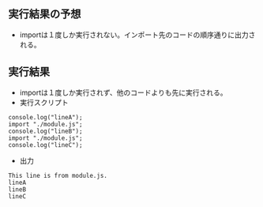 ## 実行結果の予想
* importは１度しか実行されない。インポート先のコードの順序通りに出力される。

## 実行結果
* importは１度しか実行されず、他のコードよりも先に実行される。
* 実行スクリプト
```
console.log("lineA");
import "./module.js";
console.log("lineB");
import "./module.js";
console.log("lineC");
```
* 出力
```
This line is from module.js.
lineA
lineB
lineC
```